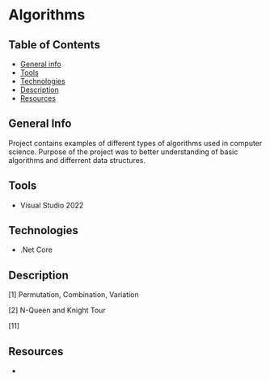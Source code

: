 # Algorithms


## Table of Contents
* [General info](#general-info)
* [Tools](#tools)
* [Technologies](#technologies)
* [Description](#description)
* [Resources](#resources)



## General Info
Project contains examples of different types of algorithms used in computer science. Purpose of the project was to better understanding of basic algorithms and differrent data structures. 


## Tools
* Visual Studio 2022

## Technologies
* .Net Core

## Description
[1] Permutation, Combination, Variation

[2] N-Queen and Knight Tour 


[11]


## Resources
* 